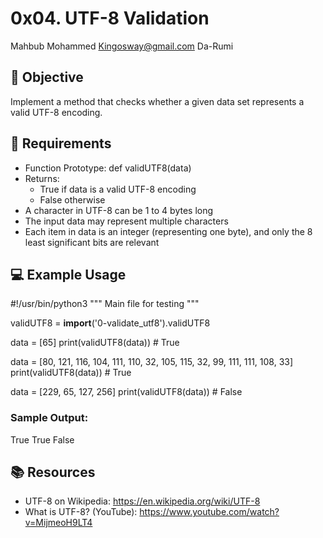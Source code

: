 # 0x04. UTF-8 Validation

Mahbub Mohammed Kingosway@gmail.com Da-Rumi

## 🧠 Objective

Implement a method that checks whether a given data set represents a valid UTF-8 encoding.

## 📝 Requirements

- Function Prototype:
  def validUTF8(data)
- Returns:
  - True if data is a valid UTF-8 encoding
  - False otherwise
- A character in UTF-8 can be 1 to 4 bytes long
- The input data may represent multiple characters
- Each item in data is an integer (representing one byte), and only the 8 least significant bits are relevant

## 💻 Example Usage

#!/usr/bin/python3
"""
Main file for testing
"""

validUTF8 = __import__('0-validate_utf8').validUTF8

data = [65]
print(validUTF8(data))  # True

data = [80, 121, 116, 104, 111, 110, 32, 105, 115, 32, 99, 111, 111, 108, 33]
print(validUTF8(data))  # True

data = [229, 65, 127, 256]
print(validUTF8(data))  # False

### Sample Output:
True
True
False

## 📚 Resources

- UTF-8 on Wikipedia: https://en.wikipedia.org/wiki/UTF-8
- What is UTF-8? (YouTube): https://www.youtube.com/watch?v=MijmeoH9LT4


